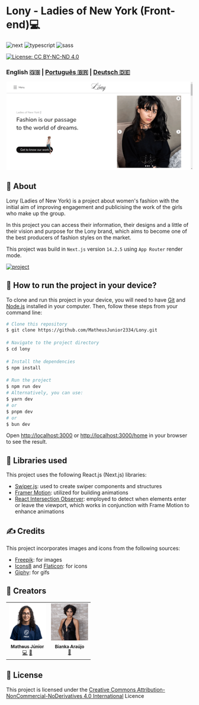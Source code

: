 [NEXT__BADGE]: https://img.shields.io/badge/next.js-000000?style=for-the-badge&logo=nextdotjs&logoColor=white
[TYPESCRIPT__BADGE]: https://img.shields.io/badge/typescript-000000?style=for-the-badge&logo=typescript
[SASS__BADGE]: https://img.shields.io/badge/sass-000000?style=for-the-badge&logo=sass
[PROJECT__BADGE]: https://img.shields.io/badge/📱Visit_this_project-000?style=for-the-badge&logo=project
[PROJECT__URL]: https://lony-pink.vercel.app/

# Lony - Ladies of New York (Front-end)💻

![next][NEXT__BADGE]
![typescript][TYPESCRIPT__BADGE]
![sass][SASS__BADGE]

[![License: CC BY-NC-ND 4.0](https://img.shields.io/badge/License-CC%20BY--NC--ND%204.0-lightgrey.svg)](https://creativecommons.org/licenses/by-nc-nd/4.0/)

### English 🇬🇧 | [Português 🇧🇷](README_pt-br.md) | [Deutsch 🇩🇪](README_de.md)

[<img src="./public/LonyPageImage_en.png" alt="Lony website" width="800px" />](./public/LonyPageImage_en.png)

## 📌 About

Lony (Ladies of New York) is a project about women's fashion with the initial aim of improving engagement and publicising the work of the girls who make up the group.

In this project you can access their information, their designs and a little of their vision and purpose for the Lony brand, which aims to become one of the best producers of fashion styles on the market.

This project was build in `Next.js` version `14.2.5` using `App Router` render mode.

[![project][PROJECT__BADGE]][PROJECT__URL]

## 🤔 How to run the project in your device?

To clone and run this project in your device, you will need to have [Git](https://git-scm.com/) and [Node.js](https://nodejs.org/en/download/package-manager) installed in your computer. Then, follow these steps from your command line:

```bash
# Clone this repository
$ git clone https://github.com/MatheusJunior2334/Lony.git

# Navigate to the project directory
$ cd lony

# Install the dependencies
$ npm install

# Run the project
$ npm run dev
# Alternatively, you can use:
$ yarn dev
# or
$ pnpm dev
# or
$ bun dev
```

Open [http://localhost:3000](http://localhost:3000) or [http://localhost:3000/home](http://localhost:3000/home) in your browser to see the result.

## 📖 Libraries used

This project uses the following React.js (Next.js) libraries:

- [Swiper.js](https://swiperjs.com/): used to create swiper components and structures
- [Framer Motion](https://www.framer.com/motion/introduction/): utilized for building animations
- [React Intersection Observer](https://www.npmjs.com/package/react-intersection-observer): employed to detect when elements enter or leave the viewport, which works in conjunction with Frame Motion to enhance animations

## ✍ Credits

This project incorporates images and icons from the following sources:

- [Freepik](https://br.freepik.com/): for images
- [Icons8](https://icons8.com/) and [Flaticon](https://www.flaticon.com/): for icons
- [Giphy](https://giphy.com/): for gifs

## 🎨 Creators

<table>
  <tr>
    <td align="center">
      <a href="https://www.linkedin.com/in/matheus-júnior">
        <img src="./public/assets/images/MatheusJuniorImage.png" width="100px" alt="Matheus Júnior picture"/><br>
        <sub>
          <b>Matheus Júnior</b>
          <br />
          <a href="#" title="Code">💻</a>
          <a href="#" title="Design">🎨</a>
        </sub>
      </a>
    </td>
    <td align="center" valign="top">
      <a href="https://www.linkedin.com/in/biankasaraujo/">
        <img src="./public/assets/images/BiankaImage.png" width="100px" alt="Bianka Araújo picture"/><br>
        <sub>
          <b>Bianka Araújo</b>
          <br />
          <a href="#" title="Design">🎨</a>
        </sub>
      </a>
    </td>
  </tr>
</table>

## 📝 License

This project is licensed under the [Creative Commons Attribution-NonCommercial-NoDerivatives 4.0 International](https://creativecommons.org/licenses/by-nc-nd/4.0/) Licence